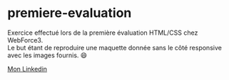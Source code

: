 # premiere-evaluation

Exercice effectué lors de la première évaluation HTML/CSS chez WebForce3.<br>
Le but étant de reproduire une maquette donnée sans le côté responsive avec les images fournis. :smile:

[Mon Linkedin](https://www.linkedin.com/in/samuel-compte-5978b41b6/)
